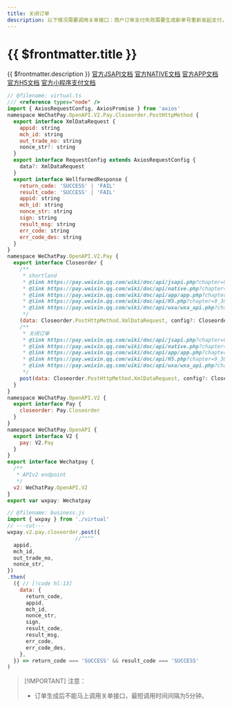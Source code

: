 ```yaml
---
title: 关闭订单
description: 以下情况需要调用关单接口：商户订单支付失败需要生成新单号重新发起支付，要对原订单号调用关单，避免重复支付；系统下单后，用户支付超时，系统退出不再受理，避免用户继续，请调用关单接口。
---
```


# {{ $frontmatter.title }}

{{ $frontmatter.description }} [官方JSAPI文档](https://pay.weixin.qq.com/wiki/doc/api/jsapi.php?chapter=9_3) [官方NATIVE文档](https://pay.weixin.qq.com/wiki/doc/api/native.php?chapter=9_3) [官方APP文档](https://pay.weixin.qq.com/wiki/doc/api/app/app.php?chapter=9_3&index=5) [官方H5文档](https://pay.weixin.qq.com/wiki/doc/api/H5.php?chapter=9_3&index=3) [官方小程序支付文档](https://pay.weixin.qq.com/wiki/doc/api/wxa/wxa_api.php?chapter=9_3)

```js twoslash
// @filename: virtual.ts
/// <reference types="node" />
import { AxiosRequestConfig, AxiosPromise } from 'axios'
namespace WeChatPay.OpenAPI.V2.Pay.Closeorder.PostHttpMethod {
  export interface XmlDataRequest {
    appid: string
    mch_id: string
    out_trade_no: string
    nonce_str?: string
  }
  export interface RequestConfig extends AxiosRequestConfig {
    data?: XmlDataRequest
  }
  export interface WellformedResponse {
    return_code: 'SUCCESS' | 'FAIL'
    result_code: 'SUCCESS' | 'FAIL'
    appid: string
    mch_id: string
    nonce_str: string
    sign: string
    result_msg: string
    err_code: string
    err_code_des: string
  }
}
namespace WeChatPay.OpenAPI.V2.Pay {
  export interface Closeorder {
    /**
     * shortland
     * @link https://pay.weixin.qq.com/wiki/doc/api/jsapi.php?chapter=9_3
     * @link https://pay.weixin.qq.com/wiki/doc/api/native.php?chapter=9_3
     * @link https://pay.weixin.qq.com/wiki/doc/api/app/app.php?chapter=9_3&index=5
     * @link https://pay.weixin.qq.com/wiki/doc/api/H5.php?chapter=9_3&index=3
     * @link https://pay.weixin.qq.com/wiki/doc/api/wxa/wxa_api.php?chapter=9_3
     */
    (data: Closeorder.PostHttpMethod.XmlDataRequest, config?: Closeorder.PostHttpMethod.RequestConfig): AxiosPromise<Closeorder.PostHttpMethod.WellformedResponse>
    /**
     * 关闭订单
     * @link https://pay.weixin.qq.com/wiki/doc/api/jsapi.php?chapter=9_3
     * @link https://pay.weixin.qq.com/wiki/doc/api/native.php?chapter=9_3
     * @link https://pay.weixin.qq.com/wiki/doc/api/app/app.php?chapter=9_3&index=5
     * @link https://pay.weixin.qq.com/wiki/doc/api/H5.php?chapter=9_3&index=3
     * @link https://pay.weixin.qq.com/wiki/doc/api/wxa/wxa_api.php?chapter=9_3
     */
    post(data: Closeorder.PostHttpMethod.XmlDataRequest, config?: Closeorder.PostHttpMethod.RequestConfig): AxiosPromise<Closeorder.PostHttpMethod.WellformedResponse>
  }
}
namespace WeChatPay.OpenAPI.V2 {
  export interface Pay {
    closeorder: Pay.Closeorder
  }
}
namespace WeChatPay.OpenAPI {
  export interface V2 {
    pay: V2.Pay
  }
}
export interface Wechatpay {
  /**
   * APIv2 endpoint
   */
  v2: WeChatPay.OpenAPI.V2
}
export var wxpay: Wechatpay

// @filename: business.js
import { wxpay } from './virtual'
// ---cut---
wxpay.v2.pay.closeorder.post({
                      //^^^^
  appid,
  mch_id,
  out_trade_no,
  nonce_str,
})
.then(
  ({ // [!code hl:13]
    data: {
      return_code,
      appid,
      mch_id,
      nonce_str,
      sign,
      result_code,
      result_msg,
      err_code,
      err_code_des,
    },
  }) => return_code === 'SUCCESS' && result_code === 'SUCCESS'
)
```

> [!IMPORTANT] 注意：
> - 订单生成后不能马上调用关单接口，最短调用时间间隔为5分钟。
